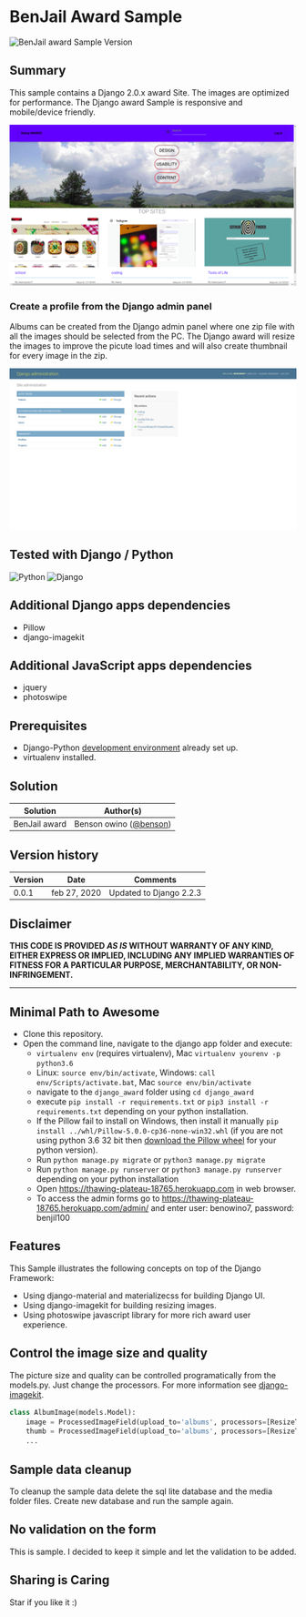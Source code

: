 # BenJail Award Sample #

![BenJail award Sample Version](https://img.shields.io/badge/Version-0.0.4-green.svg)

## Summary

This sample contains a Django 2.0.x award Site. The  images are optimized for performance. The Django award Sample is responsive and mobile/device friendly.

![Django award Sample](./media/landing/home.png)

### Create a profile from the Django admin panel

Albums can be created from the Django admin panel where one zip file with all the images should be selected from the PC. The Django award will resize the images to improve the picute load times and will also create thumbnail for every image in the zip.

![Django award Sample](./media/landing/admin.png)


## Tested with Django / Python
![Python](https://img.shields.io/badge/Python-3.6-green.svg)
![Django](https://img.shields.io/badge/Django-2.2.3-green.svg)

## Additional Django apps dependencies
- Pillow
- django-imagekit

## Additional JavaScript apps dependencies
- jquery
- photoswipe

## Prerequisites

- Django-Python [development environment](#) already set up.
- virtualenv installed.

## Solution

Solution|Author(s)
--------|---------
BenJail award | Benson owino ([@benson](https://twitter.com/Ben58886580))

## Version history

Version|Date|Comments
-------|----|--------
0.0.1|feb 27, 2020 | Updated to Django 2.2.3

## Disclaimer
**THIS CODE IS PROVIDED *AS IS* WITHOUT WARRANTY OF ANY KIND, EITHER EXPRESS OR IMPLIED, INCLUDING ANY IMPLIED WARRANTIES OF FITNESS FOR A PARTICULAR PURPOSE, MERCHANTABILITY, OR NON-INFRINGEMENT.**

---

## Minimal Path to Awesome

- Clone this repository.
- Open the command line, navigate to the django app folder and execute:
    - `virtualenv env` (requires virtualenv), Mac `virtualenv yourenv -p python3.6`
    - Linux: `source env/bin/activate`, Windows: `call env/Scripts/activate.bat`, Mac `source env/bin/activate`
    - navigate to the `django_award` folder using `cd django_award`
    - execute `pip install -r requirements.txt` or `pip3 install -r requirements.txt` depending on your python installation. 
    - If the Pillow fail to install on Windows, then install it manually `pip install ../whl/Pillow-5.0.0-cp36-none-win32.whl` (if you are not using python 3.6 32 bit then  [download the Pillow wheel](http://www.lfd.uci.edu/~gohlke/pythonlibs/#pillow) for your python version).
    - Run `python manage.py migrate` or `python3 manage.py migrate`
    - Run `python manage.py runserver` or `python3 manage.py runserver` depending on your python installation
    - Open https://thawing-plateau-18765.herokuapp.com in web browser.
    - To access the admin forms go to https://thawing-plateau-18765.herokuapp.com/admin/ and enter user: benowino7, password: benjil100

## Features

This Sample illustrates the following concepts on top of the Django Framework:

- Using django-material and materializecss for building Django UI.
- Using django-imagekit for building resizing images.
- Using photoswipe javascript library for more rich award user experience.

## Control the image size and quality
The picture size and quality can be controlled programatically from the models.py. Just change the processors. For more information see [django-imagekit](https://github.com/benowino7/thursday-week-3-project).

```python
class AlbumImage(models.Model):
    image = ProcessedImageField(upload_to='albums', processors=[ResizeToFit(1280)], format='JPEG', options={'quality': 70})
    thumb = ProcessedImageField(upload_to='albums', processors=[ResizeToFit(300)], format='JPEG', options={'quality': 80})
    ...
```

## Sample data cleanup
To cleanup the sample data delete the sql lite database and the media folder files. Create new database and run the sample again.

## No validation on the form
This is sample. I decided to keep it simple and let the validation to be added.

## Sharing is Caring

Star if you like it :)

